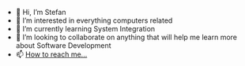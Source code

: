 - 👋 Hi, I’m Stefan
- 👀 I’m interested in everything computers related
- 🌱 I’m currently learning System Integration
- 💞️ I’m looking to collaborate on anything that will help me learn more about Software Development
- 📫 [How to reach me...](https://www.linkedin.com/in/stefan-kuzmanovski-405655b8/)

<!---
StefanGSS7/StefanGSS7 is a ✨ special ✨ repository because its `README.md` (this file) appears on your GitHub profile.
You can click the Preview link to take a look at your changes.
--->

